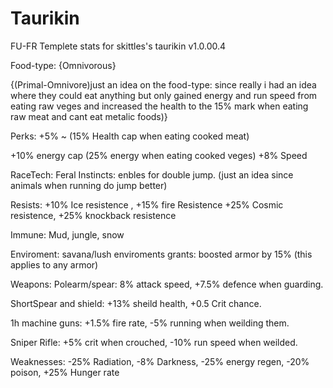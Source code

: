 # Taurikin
FU-FR Templete stats for skittles's taurikin
v1.0.00.4

Food-type: {Omnivorous}

{(Primal-Omnivore)just an idea on the food-type: since really i had an idea where they could eat anything but only gained energy and run speed from eating raw veges and increased the health to the 15% mark 
when eating raw meat and cant eat metalic foods)}

Perks:
+5% ~ (15% Health cap when eating cooked meat)

+10% energy cap (25% energy when eating cooked veges)
+8% Speed

RaceTech: Feral Instincts: enbles for double jump. 
(just an idea since animals when running do jump better)

Resists: 
+10% Ice resistence , +15% fire Resistence
+25% Cosmic resistence, +25% knockback resistence

Immune: 
Mud, jungle, snow

Enviroment: 
savana/lush enviroments grants: boosted armor by 15% (this applies to any armor)

Weapons:
Polearm/spear: 8% attack speed, +7.5% defence when guarding.

ShortSpear and shield: +13% sheild health, +0.5 Crit chance.

1h machine guns: +1.5% fire rate, -5% running when weilding them.

Sniper Rifle: +5% crit when crouched, -10% run speed when weilded.

Weaknesses: 
-25% Radiation, -8% Darkness, 
-25% energy regen, -20% poison,
+25% Hunger rate 
